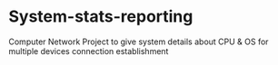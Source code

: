 # System-stats-reporting
Computer Network Project to give system details about CPU & OS for multiple devices connection establishment 
